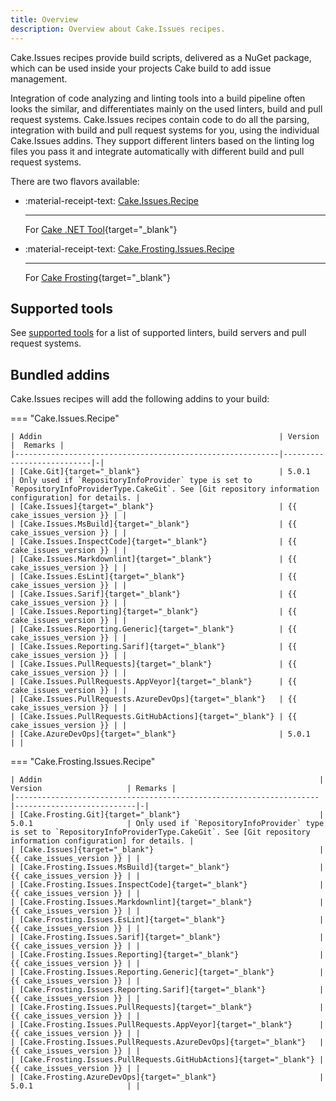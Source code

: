 ```yaml
---
title: Overview
description: Overview about Cake.Issues recipes.
---
```


Cake.Issues recipes provide build scripts, delivered as a NuGet package, which can be used inside your projects Cake build to add issue management.

Integration of code analyzing and linting tools into a build pipeline often looks the similar, and differentiates mainly on the used linters, build and pull request systems.
Cake.Issues recipes contain code to do all the parsing, integration with build and pull request systems for you, using the individual Cake.Issues addins.
They support different linters based on the linting log files you pass it and integrate automatically with different build and pull request systems.

There are two flavors available:

<div class="grid cards" markdown>

-   :material-receipt-text: [Cake.Issues.Recipe]

    ---

    For [Cake .NET Tool]{target="_blank"}

-   :material-receipt-text: [Cake.Frosting.Issues.Recipe]

    ---

    For [Cake Frosting]{target="_blank"}

</div>

## Supported tools

See [supported tools] for a list of supported linters, build servers and pull request systems.

## Bundled addins

Cake.Issues recipes will add the following addins to your build:

=== "Cake.Issues.Recipe"

    | Addin                                                     | Version                   |  Remarks |
    |-----------------------------------------------------------|---------------------------|-|
    | [Cake.Git]{target="_blank"}                               | 5.0.1                     | Only used if `RepositoryInfoProvider` type is set to `RepositoryInfoProviderType.CakeGit`. See [Git repository information configuration] for details. |
    | [Cake.Issues]{target="_blank"}                            | {{ cake_issues_version }} | |
    | [Cake.Issues.MsBuild]{target="_blank"}                    | {{ cake_issues_version }} | |
    | [Cake.Issues.InspectCode]{target="_blank"}                | {{ cake_issues_version }} | |
    | [Cake.Issues.Markdownlint]{target="_blank"}               | {{ cake_issues_version }} | |
    | [Cake.Issues.EsLint]{target="_blank"}                     | {{ cake_issues_version }} | |
    | [Cake.Issues.Sarif]{target="_blank"}                      | {{ cake_issues_version }} | |
    | [Cake.Issues.Reporting]{target="_blank"}                  | {{ cake_issues_version }} | |
    | [Cake.Issues.Reporting.Generic]{target="_blank"}          | {{ cake_issues_version }} | |
    | [Cake.Issues.Reporting.Sarif]{target="_blank"}            | {{ cake_issues_version }} | |
    | [Cake.Issues.PullRequests]{target="_blank"}               | {{ cake_issues_version }} | |
    | [Cake.Issues.PullRequests.AppVeyor]{target="_blank"}      | {{ cake_issues_version }} | |
    | [Cake.Issues.PullRequests.AzureDevOps]{target="_blank"}   | {{ cake_issues_version }} | |
    | [Cake.Issues.PullRequests.GitHubActions]{target="_blank"} | {{ cake_issues_version }} | |
    | [Cake.AzureDevOps]{target="_blank"}                       | 5.0.1                     | |

=== "Cake.Frosting.Issues.Recipe"

    | Addin                                                              | Version                   | Remarks |
    |--------------------------------------------------------------------|---------------------------|-|
    | [Cake.Frosting.Git]{target="_blank"}                               | 5.0.1                     | Only used if `RepositoryInfoProvider` type is set to `RepositoryInfoProviderType.CakeGit`. See [Git repository information configuration] for details. |
    | [Cake.Issues]{target="_blank"}                                     | {{ cake_issues_version }} | |
    | [Cake.Frosting.Issues.MsBuild]{target="_blank"}                    | {{ cake_issues_version }} | |
    | [Cake.Frosting.Issues.InspectCode]{target="_blank"}                | {{ cake_issues_version }} | |
    | [Cake.Frosting.Issues.Markdownlint]{target="_blank"}               | {{ cake_issues_version }} | |
    | [Cake.Frosting.Issues.EsLint]{target="_blank"}                     | {{ cake_issues_version }} | |
    | [Cake.Frosting.Issues.Sarif]{target="_blank"}                      | {{ cake_issues_version }} | |
    | [Cake.Frosting.Issues.Reporting]{target="_blank"}                  | {{ cake_issues_version }} | |
    | [Cake.Frosting.Issues.Reporting.Generic]{target="_blank"}          | {{ cake_issues_version }} | |
    | [Cake.Frosting.Issues.Reporting.Sarif]{target="_blank"}            | {{ cake_issues_version }} | |
    | [Cake.Frosting.Issues.PullRequests]{target="_blank"}               | {{ cake_issues_version }} | |
    | [Cake.Frosting.Issues.PullRequests.AppVeyor]{target="_blank"}      | {{ cake_issues_version }} | |
    | [Cake.Frosting.Issues.PullRequests.AzureDevOps]{target="_blank"}   | {{ cake_issues_version }} | |
    | [Cake.Frosting.Issues.PullRequests.GitHubActions]{target="_blank"} | {{ cake_issues_version }} | |
    | [Cake.Frosting.AzureDevOps]{target="_blank"}                       | 5.0.1                     | |

[Cake.Issues.Recipe]: https://www.nuget.org/packages/Cake.Issues.Recipe
[Cake.Frosting.Issues.Recipe]: https://www.nuget.org/packages/Cake.Frosting.Issues.Recipe
[Cake .NET Tool]: https://cakebuild.net/docs/running-builds/runners/dotnet-tool
[Cake Frosting]: https://cakebuild.net/docs/running-builds/runners/cake-frosting
[supported tools]: supported-tools.md
[Git repository information configuration]: configuration.md#git-repository-information
[Cake.Git]: https://cakebuild.net/extensions/cake-git/
[Cake.Frosting.Git]: https://cakebuild.net/extensions/cake-git/
[Cake.Issues]: https://cakebuild.net/extensions/cake-issues/
[Cake.Issues.MsBuild]: https://cakebuild.net/extensions/cake-issues-msbuild/
[Cake.Frosting.Issues.MsBuild]: https://cakebuild.net/extensions/cake-issues-msbuild/
[Cake.Issues.InspectCode]: https://cakebuild.net/extensions/cake-issues-inspectcode/
[Cake.Frosting.Issues.InspectCode]: https://cakebuild.net/extensions/cake-issues-inspectcode/
[Cake.Issues.Markdownlint]: https://cakebuild.net/extensions/cake-issues-markdownlint/
[Cake.Frosting.Issues.Markdownlint]: https://cakebuild.net/extensions/cake-issues-markdownlint/
[Cake.Issues.EsLint]: https://cakebuild.net/extensions/cake-issues-eslint/
[Cake.Frosting.Issues.EsLint]: https://cakebuild.net/extensions/cake-issues-eslint/
[Cake.Issues.Sarif]: https://cakebuild.net/extensions/cake-issues-sarif/
[Cake.Frosting.Issues.Sarif]: https://cakebuild.net/extensions/cake-issues-sarif/
[Cake.Issues.Reporting]: https://cakebuild.net/extensions/cake-issues-reporting/
[Cake.Frosting.Issues.Reporting]: https://cakebuild.net/extensions/cake-issues-reporting/
[Cake.Issues.Reporting.Generic]: https://cakebuild.net/extensions/cake-issues-reporting-generic/
[Cake.Frosting.Issues.Reporting.Generic]: https://cakebuild.net/extensions/cake-issues-reporting-generic/
[Cake.Issues.Reporting.Sarif]: https://cakebuild.net/extensions/cake-issues-reporting-sarif/
[Cake.Frosting.Issues.Reporting.Sarif]: https://cakebuild.net/extensions/cake-issues-reporting-sarif/
[Cake.Issues.PullRequests]: https://cakebuild.net/extensions/cake-issues-pullrequests/
[Cake.Frosting.Issues.PullRequests]: https://cakebuild.net/extensions/cake-issues-pullrequests/
[Cake.Issues.PullRequests.AppVeyor]: https://cakebuild.net/extensions/cake-issues-pullrequests-appveyor/
[Cake.Frosting.Issues.PullRequests.AppVeyor]: https://cakebuild.net/extensions/cake-issues-pullrequests-appveyor/
[Cake.Issues.PullRequests.AzureDevOps]: https://cakebuild.net/extensions/cake-issues-pullrequests-azuredevops/
[Cake.Frosting.Issues.PullRequests.AzureDevOps]: https://cakebuild.net/extensions/cake-issues-pullrequests-azuredevops/
[Cake.Issues.PullRequests.GitHubActions]: https://cakebuild.net/extensions/cake-issues-pullrequests-githubactions/
[Cake.Frosting.Issues.PullRequests.GitHubActions]: https://cakebuild.net/extensions/cake-issues-pullrequests-githubactions/
[Cake.AzureDevOps]: https://cakebuild.net/extensions/cake-azuredevops/
[Cake.Frosting.AzureDevOps]: https://cakebuild.net/extensions/cake-azuredevops/
